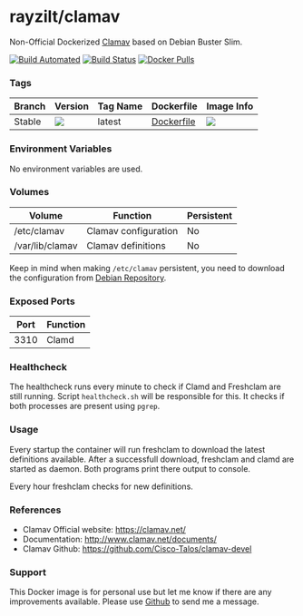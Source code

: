 # rayzilt/clamav #

Non-Official Dockerized [Clamav](http://www.clamav.net/) based on Debian Buster Slim.

[![Build Automated](https://img.shields.io/docker/automated/rayzilt/clamav.svg)](https://hub.docker.com/r/rayzilt/clamav)
[![Build Status](https://img.shields.io/docker/cloud/build/rayzilt/clamav.svg)](https://hub.docker.com/r/rayzilt/clamav)
[![Docker Pulls](https://img.shields.io/docker/pulls/rayzilt/clamav.svg)](https://hub.docker.com/r/rayzilt/clamav)

### Tags ###
Branch  | Version  | Tag Name     | Dockerfile | Image Info
------- | -------- | ------------ | ---------  | -----------
Stable | [![](https://images.microbadger.com/badges/version/rayzilt/clamav.svg)](https://microbadger.com/images/rayzilt/clamav "Get your own version badge on microbadger.com")  | latest       | [Dockerfile](https://github.com/Rayzilt/Docker-Clamav/blob/master/Dockerfile)  |  [![](https://images.microbadger.com/badges/image/rayzilt/clamav.svg)](https://microbadger.com/images/rayzilt/clamav "Get your own image badge on microbadger.com")

### Environment Variables ###
No environment variables are used.

### Volumes ###
Volume                  | Function                      | Persistent
----------------------- | ----------------------------- | --------
/etc/clamav             | Clamav configuration          | No
/var/lib/clamav         | Clamav definitions            | No

Keep in mind when making `/etc/clamav` persistent, you need to download the configuration from [Debian Repository](https://packages.debian.org/stretch-updates/clamav).

### Exposed Ports ###
Port | Function
---- | ------------
3310 | Clamd

### Healthcheck ###
The healthcheck runs every minute to check if Clamd and Freshclam are still running.
Script `healthcheck.sh` will be responsible for this. It checks if both processes are present using `pgrep`.

### Usage ###
Every startup the container will run freshclam to download the latest definitions available.
After a successfull download, freshclam and clamd are started as daemon.
Both programs print there output to console.

Every hour freshclam checks for new definitions.

### References ###
* Clamav Official website: https://clamav.net/
* Documentation: http://www.clamav.net/documents/
* Clamav Github: https://github.com/Cisco-Talos/clamav-devel

### Support ###
This Docker image is for personal use but let me know if there are any improvements available.
Please use [Github](https://github.com/Rayzilt/Docker-Clamav) to send me a message.
